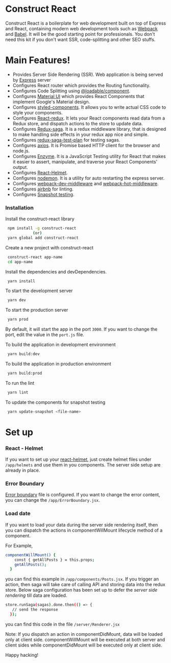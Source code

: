 # Construct React

Construct React is a boilerplate for web development built on top of Express and React, containing modern web development tools such as [Webpack](https://webpack.js.org/) and [Babel](https://babeljs.io/). It will be the good starting point for professionals. You don't need this kit if you don't want SSR, code-splitting and other SEO stuffs.

# Main Features!

  - Provides Server Side Rendering (SSR). Web application is being served by [Express](https://expressjs.com/) server
  - Configures React router which provides the Routing functionality.
  - Configures Code Splitting using [@loadable/component](https://www.smooth-code.com/open-source/loadable-components/).
  - Configures [Material UI](https://material-ui.com/) which provides React Components that implement Google's Material design.
  - Configures [styled-components](https://www.styled-components.com/). It allows you to write actual CSS code to style your components.
  - Configures [React-redux](https://react-redux.js.org/). It lets your React components read data from a Redux store, and dispatch actions to the store to update data.
  - Configures [Redux-saga](https://redux-saga.js.org/). It is a redux middleware library, that is designed to make handling side effects in your redux app nice and simple.
  - Configures [redux-saga-test-plan](https://github.com/jfairbank/redux-saga-test-plan) for testing sagas.
  - Configures [axios](https://github.com/axios/axios). It is Promise based HTTP client for the browser and node.js.
  - Configures [Enzyme](https://airbnb.io/enzyme/). It is a JavaScript Testing utility for React that makes it easier to assert, manipulate, and traverse your React Components' output.
  - Configures [React-Helmet](https://github.com/nfl/react-helmet#readme).
  - Configures [nodemon](https://nodemon.io/). It is a utility for auto restarting the express server.
  - Configures [webpack-dev-middleware](https://github.com/webpack/webpack-dev-middleware) and [webpack-hot-middleware](https://github.com/webpack-contrib/webpack-hot-middleware).
  - Configures [airbnb](https://github.com/airbnb/javascript) for linting.
  - Configures [Snapshot testing](https://jestjs.io/docs/en/snapshot-testing).



### Installation

Install the construct-react library

```sh
 npm install -g construct-react
            (or)
 yarn global add construct-react
```

Create a new project with construct-react

```sh
 construct-react app-name
 cd app-name
```

Install the dependencies and devDependencies.

```sh
 yarn install
```

To start the development server

```sh
 yarn dev
```

To start the production server

```sh
 yarn prod
```
By default, it will start the app in the port `3000`. If you want to change the port, edit the value in the `port.js` file.

To build the application in development environment

```sh
 yarn build:dev
```

To build the application in production environment

```sh
 yarn build:prod
```

To run the lint

```sh
 yarn lint
```

To update the components for snapshot testing

```sh
 yarn update-snapshot <file-name>
```

# Set up

### React - Helmet
If you want to set up your [react-helmet](https://github.com/nfl/react-helmet#readme), just create helmet files under `/app/helmets` and use them in you components. The server side setup are already in place.

### Error Boundary
[Error boundary](https://reactjs.org/docs/error-boundaries.html) file is configured. If you want to change the error content, you can change the `/app/ErrorBoundary.jsx`.

### Load date
If you want to load your data during the server side rendering itself, then you can dispatch the actions in componentWillMount lifecycle method of a component.

For Example,

```sh
componentWillMount() {
    const { getAllPosts } = this.props;
    getAllPosts();
  }
```
you can find this example in `/app/components/Posts.jsx`. If you trigger an action, then saga will take care of calling API and storing data into the redux store. Below saga configuration has been set up to defer the *server side rendering* till data are loaded.

```sh
store.runSaga(sagas).done.then(() => {
   // send the response
  });
```
you can find this code in the file `/server/Renderer.jsx`

Note:  If you dispatch an action in componentDidMount, data will be loaded only at client side. componentWillMount will be executed at both server and client sides while componentDidMount will be executed only at client side.

Happy hacking!